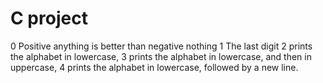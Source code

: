 # C project
0   Positive anything is better than negative nothing
1   The last digit
2   prints the alphabet in lowercase,
3   prints the alphabet in lowercase, and then in uppercase,
4   prints the alphabet in lowercase, followed by a new line.